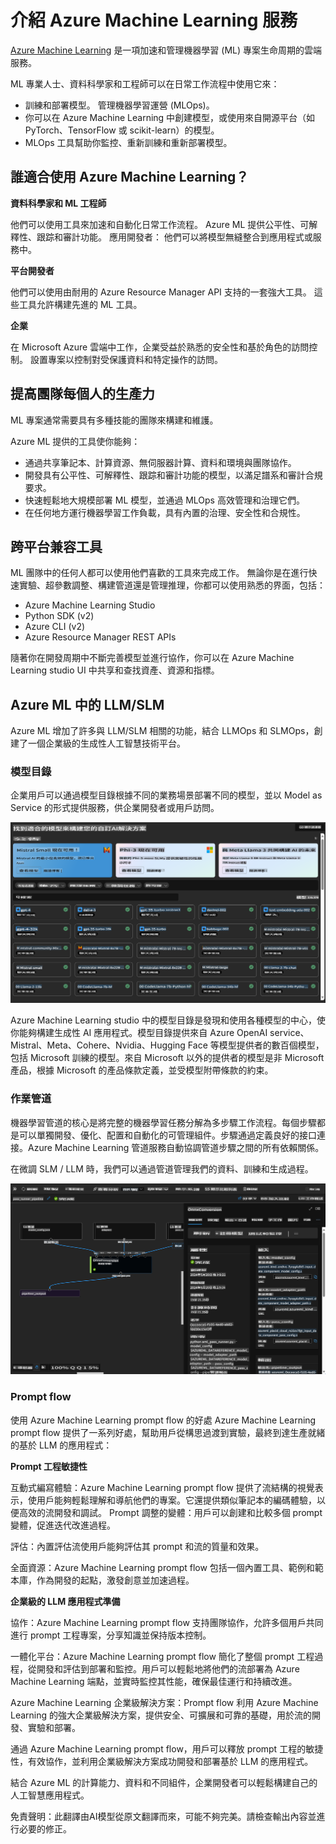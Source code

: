 # **介紹 Azure Machine Learning 服務**

[Azure Machine Learning](https://ml.azure.com?WT.mc_id=aiml-138114-kinfeylo) 是一項加速和管理機器學習 (ML) 專案生命周期的雲端服務。

ML 專業人士、資料科學家和工程師可以在日常工作流程中使用它來：

- 訓練和部署模型。
管理機器學習運營 (MLOps)。
- 你可以在 Azure Machine Learning 中創建模型，或使用來自開源平台（如 PyTorch、TensorFlow 或 scikit-learn）的模型。
- MLOps 工具幫助你監控、重新訓練和重新部署模型。

## 誰適合使用 Azure Machine Learning？

**資料科學家和 ML 工程師**

他們可以使用工具來加速和自動化日常工作流程。
Azure ML 提供公平性、可解釋性、跟踪和審計功能。
應用開發者：
他們可以將模型無縫整合到應用程式或服務中。

**平台開發者**

他們可以使用由耐用的 Azure Resource Manager API 支持的一套強大工具。
這些工具允許構建先進的 ML 工具。

**企業**

在 Microsoft Azure 雲端中工作，企業受益於熟悉的安全性和基於角色的訪問控制。
設置專案以控制對受保護資料和特定操作的訪問。

## 提高團隊每個人的生產力
ML 專案通常需要具有多種技能的團隊來構建和維護。

Azure ML 提供的工具使你能夠：
- 通過共享筆記本、計算資源、無伺服器計算、資料和環境與團隊協作。
- 開發具有公平性、可解釋性、跟踪和審計功能的模型，以滿足譜系和審計合規要求。
- 快速輕鬆地大規模部署 ML 模型，並通過 MLOps 高效管理和治理它們。
- 在任何地方運行機器學習工作負載，具有內置的治理、安全性和合規性。

## 跨平台兼容工具

ML 團隊中的任何人都可以使用他們喜歡的工具來完成工作。
無論你是在進行快速實驗、超參數調整、構建管道還是管理推理，你都可以使用熟悉的界面，包括：
- Azure Machine Learning Studio
- Python SDK (v2)
- Azure CLI (v2)
- Azure Resource Manager REST APIs

隨著你在開發周期中不斷完善模型並進行協作，你可以在 Azure Machine Learning studio UI 中共享和查找資產、資源和指標。

## **Azure ML 中的 LLM/SLM**

Azure ML 增加了許多與 LLM/SLM 相關的功能，結合 LLMOps 和 SLMOps，創建了一個企業級的生成性人工智慧技術平台。

### **模型目錄**

企業用戶可以通過模型目錄根據不同的業務場景部署不同的模型，並以 Model as Service 的形式提供服務，供企業開發者或用戶訪問。

![models](../../../../translated_images/models.cb8d085cb832f2d0d8b24e4c091e223d3aa6a585f5ab53747e8d3db7ed3d2446.tw.png)

Azure Machine Learning studio 中的模型目錄是發現和使用各種模型的中心，使你能夠構建生成性 AI 應用程式。模型目錄提供來自 Azure OpenAI service、Mistral、Meta、Cohere、Nvidia、Hugging Face 等模型提供者的數百個模型，包括 Microsoft 訓練的模型。來自 Microsoft 以外的提供者的模型是非 Microsoft 產品，根據 Microsoft 的產品條款定義，並受模型附帶條款的約束。

### **作業管道**

機器學習管道的核心是將完整的機器學習任務分解為多步驟工作流程。每個步驟都是可以單獨開發、優化、配置和自動化的可管理組件。步驟通過定義良好的接口連接。Azure Machine Learning 管道服務自動協調管道步驟之間的所有依賴關係。

在微調 SLM / LLM 時，我們可以通過管道管理我們的資料、訓練和生成過程。

![finetuning](../../../../translated_images/finetuning.45db682d7f536aeb2a5f38d7bd8a42e61d02b6729f6d39df7a97ff4fad4c42b6.tw.png)

### **Prompt flow**

使用 Azure Machine Learning prompt flow 的好處
Azure Machine Learning prompt flow 提供了一系列好處，幫助用戶從構思過渡到實驗，最終到達生產就緒的基於 LLM 的應用程式：

**Prompt 工程敏捷性**

互動式編寫體驗：Azure Machine Learning prompt flow 提供了流結構的視覺表示，使用戶能夠輕鬆理解和導航他們的專案。它還提供類似筆記本的編碼體驗，以便高效的流開發和調試。
Prompt 調整的變體：用戶可以創建和比較多個 prompt 變體，促進迭代改進過程。

評估：內置評估流使用戶能夠評估其 prompt 和流的質量和效果。

全面資源：Azure Machine Learning prompt flow 包括一個內置工具、範例和範本庫，作為開發的起點，激發創意並加速過程。

**企業級的 LLM 應用程式準備**

協作：Azure Machine Learning prompt flow 支持團隊協作，允許多個用戶共同進行 prompt 工程專案，分享知識並保持版本控制。

一體化平台：Azure Machine Learning prompt flow 簡化了整個 prompt 工程過程，從開發和評估到部署和監控。用戶可以輕鬆地將他們的流部署為 Azure Machine Learning 端點，並實時監控其性能，確保最佳運行和持續改進。

Azure Machine Learning 企業級解決方案：Prompt flow 利用 Azure Machine Learning 的強大企業級解決方案，提供安全、可擴展和可靠的基礎，用於流的開發、實驗和部署。

通過 Azure Machine Learning prompt flow，用戶可以釋放 prompt 工程的敏捷性，有效協作，並利用企業級解決方案成功開發和部署基於 LLM 的應用程式。

結合 Azure ML 的計算能力、資料和不同組件，企業開發者可以輕鬆構建自己的人工智慧應用程式。

免責聲明：此翻譯由AI模型從原文翻譯而來，可能不夠完美。請檢查輸出內容並進行必要的修正。